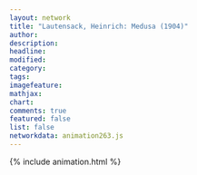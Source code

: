 ```yaml
---
layout: network
title: "Lautensack, Heinrich: Medusa (1904)"
author:
description:
headline:
modified:
category:
tags:
imagefeature: 
mathjax: 
chart: 
comments: true
featured: false
list: false
networkdata: animation263.js
---
```

{% include animation.html %}

